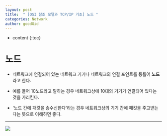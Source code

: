```yaml
---
layout: post
title:  " [OSI 참조 모델과 TCP/IP 기초] 노드 "
categories: Network
author: goodGid
---
```

* content
{:toc}


# 노드

* 네트워크에 연결되어 있는 네트워크 기기나 네트워크의 연결 포인트를 통틀어 <b>노드</b>라고 한다.

* 예를 들어 10노드라고 말하는 경우 네트워크상에 10대의 기기가 연결되어 있다는 것을 가리킨다.

* '노드 간에 패킷을 송수신한다'라는 경우 네트워크상의 기기 간에 패킷을 주고받는다는 뜻으로 이해하면 좋다.

---


![](/assets/img/network/node_1.png)



